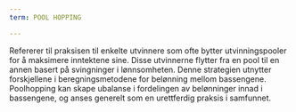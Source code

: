 ```yaml
---
term: POOL HOPPING

---
```

Refererer til praksisen til enkelte utvinnere som ofte bytter utvinningspooler for å maksimere inntektene sine. Disse utvinnerne flytter fra en pool til en annen basert på svingninger i lønnsomheten. Denne strategien utnytter forskjellene i beregningsmetodene for belønning mellom bassengene. Poolhopping kan skape ubalanse i fordelingen av belønninger innad i bassengene, og anses generelt som en urettferdig praksis i samfunnet.